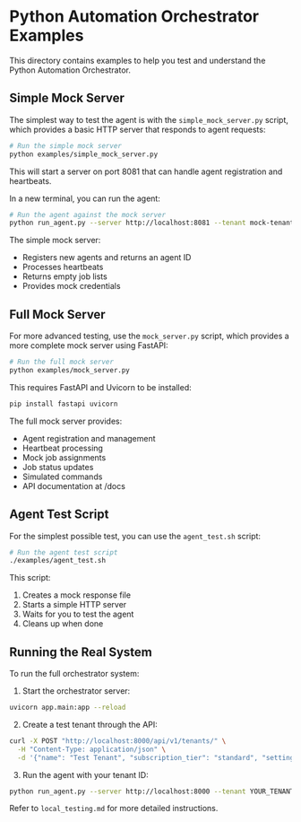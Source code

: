# Python Automation Orchestrator Examples

This directory contains examples to help you test and understand the Python Automation Orchestrator.

## Simple Mock Server

The simplest way to test the agent is with the `simple_mock_server.py` script, which provides a basic HTTP server that responds to agent requests:

```bash
# Run the simple mock server
python examples/simple_mock_server.py
```

This will start a server on port 8081 that can handle agent registration and heartbeats.

In a new terminal, you can run the agent:

```bash
# Run the agent against the mock server
python run_agent.py --server http://localhost:8081 --tenant mock-tenant
```

The simple mock server:
- Registers new agents and returns an agent ID
- Processes heartbeats
- Returns empty job lists
- Provides mock credentials

## Full Mock Server

For more advanced testing, use the `mock_server.py` script, which provides a more complete mock server using FastAPI:

```bash
# Run the full mock server
python examples/mock_server.py
```

This requires FastAPI and Uvicorn to be installed:

```bash
pip install fastapi uvicorn
```

The full mock server provides:
- Agent registration and management
- Heartbeat processing
- Mock job assignments
- Job status updates
- Simulated commands
- API documentation at /docs

## Agent Test Script

For the simplest possible test, you can use the `agent_test.sh` script:

```bash
# Run the agent test script
./examples/agent_test.sh
```

This script:
1. Creates a mock response file
2. Starts a simple HTTP server
3. Waits for you to test the agent
4. Cleans up when done

## Running the Real System

To run the full orchestrator system:

1. Start the orchestrator server:
```bash
uvicorn app.main:app --reload
```

2. Create a test tenant through the API:
```bash
curl -X POST "http://localhost:8000/api/v1/tenants/" \
  -H "Content-Type: application/json" \
  -d '{"name": "Test Tenant", "subscription_tier": "standard", "settings": {}}'
```

3. Run the agent with your tenant ID:
```bash
python run_agent.py --server http://localhost:8000 --tenant YOUR_TENANT_ID
```

Refer to `local_testing.md` for more detailed instructions.